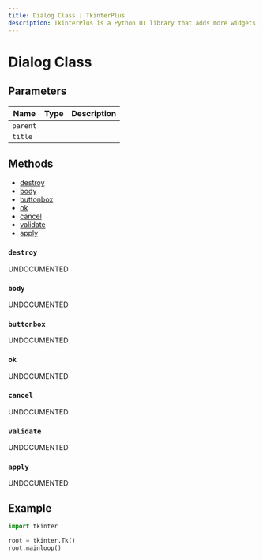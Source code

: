 ```yaml
---
title: Dialog Class | TkinterPlus
description: TkinterPlus is a Python UI library that adds more widgets to Tkinter
---
```


# Dialog Class

## Parameters

| Name     | Type | Description |
| -------- | ---- | ----------- |
| `parent` |      |             |
| `title`  |      |             |

## Methods

- [destroy](#destroy)
- [body](#body)
- [buttonbox](#buttonbox)
- [ok](#ok)
- [cancel](#cancel)
- [validate](#validate)
- [apply](#apply)

### `destroy`

UNDOCUMENTED

### `body`

UNDOCUMENTED

### `buttonbox`

UNDOCUMENTED

### `ok`

UNDOCUMENTED

### `cancel`

UNDOCUMENTED

### `validate`

UNDOCUMENTED

### `apply`

UNDOCUMENTED

## Example

```py
import tkinter

root = tkinter.Tk()
root.mainloop()
```

